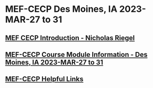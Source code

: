 # MEF-CECP Des Moines, IA 2023-MAR-27 to 31
## [MEF CECP Introduction - Nicholas Riegel](https://docs.google.com/presentation/d/11ZlK0aTZtwksAKQZjM3vuOXdUHV06VJTYQbiXrqRE7w/edit?usp=sharing)
## [MEF-CECP Course Module Information - Des Moines, IA 2023-MAR-27 to 31](https://docs.google.com/spreadsheets/d/1ycMZkcGOgc17g514SjZkXPiPBXWvNtfLwh0ZImEZlrY/edit?usp=sharing)
## [MEF-CECP Helpful Links](https://docs.google.com/document/d/1nzROVPcKF1c28RvWyq-QCJy8JYeUmAMma6pF0houAg4/edit?usp=sharing)
<!---## [Mid Course Feedback MEF CECP Des Moines, IA 2023-MAR-27 to 31](https://nextcloud.itsulu.com/apps/forms/s/5gwaGQca74X9z8bkHHAyLDZa)--->
